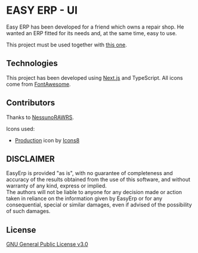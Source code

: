 # EASY ERP - UI
Easy ERP has been developed for a friend which owns a repair shop. He wanted an ERP fitted for its needs and, at the same time, easy to use.

This project must be used together with [this one](https://github.com/Ph1l99/easyErp).

## Technologies
This project has been developed using [Next.js](https://nextjs.org/) and TypeScript. All icons come from [FontAwesome](https://fontawesome.com/).

## Contributors
Thanks to [NessunoRAWRS](https://github.com/NessunoRAWRS).

Icons used:
- <a target="_blank" href="https://icons8.com/icon/W6CIpQVQkuA5/production">Production</a> icon by <a target="_blank" href="https://icons8.com">Icons8</a>

## DISCLAIMER
EasyErp is provided "as is", with no guarantee of completeness and accuracy of the results obtained
from the use of this software, and without warranty of any kind, express or implied. <br>
The authors will not be liable to anyone for any decision made or action taken in reliance on
the information given by EasyErp or for any consequential, special or similar damages, even if advised of the possibility of such damages.

## License
[GNU General Public License v3.0](https://choosealicense.com/licenses/gpl-3.0/)